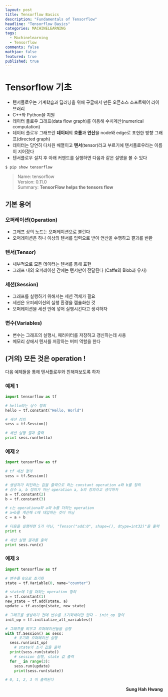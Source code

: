 ```yaml
---
layout: post
title: Tensorflow Basics
description: "Fundamentals of Tensorflow"
headline: "Tensorflow Basics"
categories: MACHINELEARNING
tags: 
  - Machinelearning
  - Tensorflow
comments: false
mathjax: false
featured: true
published: true
---
```


# Tensorflow 기초

- 텐서플로우는 기계학습과 딥러닝을 위해 구글에서 만든 오픈소스 소프트웨어 라이브러리  
- C++와 Python을 지원
- 데이터 플로우 그래프(data flow graph)를 이용해 수치계산(numerical computation)  
- 데이터 플로우 그래프란 **데이터**의 **흐름**과 **연산**을 node와 edge로 표현한 방향 그래프(directed graph)
- 데이터는 당연히 다차원 배열이고 **텐서**(tensor)라고 부르기에 텐서플로우라는 이름이 지어졌다
- 텐서플로우 설치 후 아래 커맨드를 실행하면 다음과 같은 설명을 볼 수 있다

~~~ shell
$ pip show tensorflow
~~~

> Name: tensorflow   
> Version: 0.11.0  
> Summary: **TensorFlow helps the tensors flow**  


## 기본 용어

### 오퍼레이션(Operation)

- 그래프 상의 노드는 오퍼레이션으로 불린다
- 오퍼레이션은 하나 이상의 텐서를 입력으로 받아 연산을 수행하고 결과를 반환

### 텐서(Tensor)

- 내부적으로 모든 데이터는 텐서를 통해 표현
- 그래프 내의 오퍼레이션 간에는 텐서만이 전달된다 (Caffe의 Blob과 유사)

### 세션(Session)

- 그래프를 실행하기 위해서는 세션 객체가 필요
- 세션은 오퍼레이션의 실행 환경을 캡슐화한 것
- 오퍼레이션을 세션 안에 넣어 실행시킨다고 생각하자

### 변수(Variables)

- 변수는 그래프의 실행시, 패러미터를 저장하고 갱신하는데 사용
- 메모리 상에서 텐서를 저장하는 버퍼 역할을 한다


## (거의) 모든 것은 operation !

다음 예제들을 통해 텐서플로우와 친해져보도록 하자

### 예제 1

~~~ python
import tensorflow as tf

# hello라는 상수 정의
hello = tf.constant("Hello, World")

# 세션 정의
sess = tf.Session()

# 세션 실행 결과 출력
print sess.run(hello)
~~~

### 예제 2
~~~ python
import tensorflow as tf

# tf 세션 정의
sess = tf.Session()

# 생성자가 리턴하는 값을 출력으로 하는 constant operation a와 b를 정의
# 상수 a, b 정의가 아닌 operation a, b의 정의라고 생각하자
a = tf.constant(2)
b = tf.constant(3)

# c는 operationa와 a와 b를 더하는 operation
# a+b를 계산해 c에 대입하는 것이 아님
c = a + b

# 다음을 실행하면 5가 아닌, "Tensor("add:0", shape=(), dtype=int32)"을 출력
print c

# 세션 실행 결과를 출력
print sess.run(c)
~~~

### 예제 3
~~~ python
import tensorflow as tf

# 변수를 0으로 초기화
state = tf.Variable(0, name="counter")

# state에 1을 더하는 operation 정의
a = tf.constant(1)
new_state = tf.add(state, a)
update = tf.assign(state, new_state)

# 그래프를 생성하기 전에 변수를 초기화해야만 한다 - init_op 정의
init_op = tf.initialize_all_variables()

# 그래프를 띄우고 오퍼레이션들을 실행
with tf.Session() as sess:
    # 초기화 오퍼레이션 실행
  sess.run(init_op)
    # state의 초기 값을 출력
  print(sess.run(state))
    # session 실행, state 값 출력
  for _ in range(3):
    sess.run(update)
    print(sess.run(state))

# 0, 1, 2, 3 이 출력된다
~~~

<p align="right"><b> Sung Hah Hwang </b></p>


